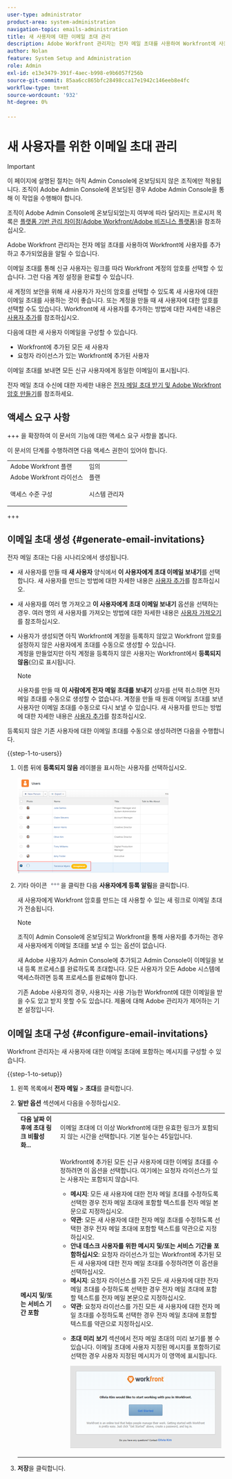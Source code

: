 ```yaml
---
user-type: administrator
product-area: system-administration
navigation-topic: emails-administration
title: 새 사용자에 대한 이메일 초대 관리
description: Adobe Workfront 관리자는 전자 메일 초대를 사용하여 Workfront에 사용자를 추가하고 추가되었음을 알릴 수 있습니다.
author: Nolan
feature: System Setup and Administration
role: Admin
exl-id: e13e3479-391f-4aec-b998-e9b6057f256b
source-git-commit: 85aa6cc865bfc28498cca17e1942c146eeb8e4fc
workflow-type: tm+mt
source-wordcount: '932'
ht-degree: 0%

---
```


# 새 사용자를 위한 이메일 초대 관리

<!--
<p data-mc-conditions="QuicksilverOrClassic.Draft mode">*** DON'T DELETE, DRAFT OR HIDE THIS ARTICLE. IT IS LINKED TO THE PRODUCT, THROUGH THE CONTEXT SENSITIVE HELP LINKS. **</p>
-->

>[!IMPORTANT]
>
>이 페이지에 설명된 절차는 아직 Admin Console에 온보딩되지 않은 조직에만 적용됩니다. 조직이 Adobe Admin Console에 온보딩된 경우 Adobe Admin Console을 통해 이 작업을 수행해야 합니다.
>
>조직이 Adobe Admin Console에 온보딩되었는지 여부에 따라 달라지는 프로시저 목록은 [플랫폼 기반 관리 차이점(Adobe Workfront/Adobe 비즈니스 플랫폼)](../../../administration-and-setup/get-started-wf-administration/actions-in-admin-console.md)을 참조하십시오.

Adobe Workfront 관리자는 전자 메일 초대를 사용하여 Workfront에 사용자를 추가하고 추가되었음을 알릴 수 있습니다.

이메일 초대를 통해 신규 사용자는 링크를 따라 Workfront 계정의 암호를 선택할 수 있습니다. 그런 다음 계정 설정을 완료할 수 있습니다.

새 계정의 보안을 위해 새 사용자가 자신의 암호를 선택할 수 있도록 새 사용자에 대한 이메일 초대를 사용하는 것이 좋습니다. 또는 계정을 만들 때 새 사용자에 대한 암호를 선택할 수도 있습니다. Workfront에 새 사용자를 추가하는 방법에 대한 자세한 내용은 [사용자 추가](../../../administration-and-setup/add-users/create-and-manage-users/add-users.md)를 참조하십시오.

다음에 대한 새 사용자 이메일을 구성할 수 있습니다.

* Workfront에 추가된 모든 새 사용자
* 요청자 라이선스가 있는 Workfront에 추가된 사용자

이메일 초대를 보내면 모든 신규 사용자에게 동일한 이메일이 표시됩니다.

전자 메일 초대 수신에 대한 자세한 내용은 [전자 메일 초대 받기 및 Adobe Workfront 암호 만들기](../../../workfront-basics/manage-your-account-and-profile/managing-your-workfront-account/receive-email-invitations.md)를 참조하세요.

## 액세스 요구 사항

+++ 을 확장하여 이 문서의 기능에 대한 액세스 요구 사항을 봅니다.

이 문서의 단계를 수행하려면 다음 액세스 권한이 있어야 합니다.

<table style="table-layout:auto"> 
 <col> 
 <col> 
 <tbody> 
  <tr> 
   <td role="rowheader">Adobe Workfront 플랜</td> 
   <td>임의</td> 
  </tr> 
  <tr> 
   <td role="rowheader">Adobe Workfront 라이선스</td> 
   <td>플랜</td> 
  </tr> 
  <tr> 
   <td role="rowheader">액세스 수준 구성</td> 
   <td> <p>시스템 관리자</p> </td> 
  </tr> 
 </tbody> 
</table>

+++

## 이메일 초대 생성 {#generate-email-invitations}

전자 메일 초대는 다음 시나리오에서 생성됩니다.

* 새 사용자를 만들 때 **새 사용자** 양식에서 **이 사용자에게 초대 이메일 보내기**&#x200B;를 선택합니다. 새 사용자를 만드는 방법에 대한 자세한 내용은 [사용자 추가](../../../administration-and-setup/add-users/create-and-manage-users/add-users.md)를 참조하십시오.
* 새 사용자를 여러 명 가져오고 **이 사용자에게 초대 이메일 보내기** 옵션을 선택하는 경우. 여러 명의 새 사용자를 가져오는 방법에 대한 자세한 내용은 [사용자 가져오기](../../../administration-and-setup/add-users/create-and-manage-users/import-users.md)를 참조하십시오.
* 사용자가 생성되면 아직 Workfront에 계정을 등록하지 않았고 Workfront 암호를 설정하지 않은 사용자에게 초대를 수동으로 생성할 수 있습니다.\
  계정을 만들었지만 아직 계정을 등록하지 않은 사용자는 Workfront에서 **등록되지 않음**(으)로 표시됩니다.

  >[!NOTE]
  >
  >사용자를 만들 때 **이 사람에게 전자 메일 초대를 보내기** 상자를 선택 취소하면 전자 메일 초대를 수동으로 생성할 수 없습니다. 계정을 만들 때 원래 이메일 초대를 보낸 사용자만 이메일 초대를 수동으로 다시 보낼 수 있습니다. 새 사용자를 만드는 방법에 대한 자세한 내용은 [사용자 추가](../../../administration-and-setup/add-users/create-and-manage-users/add-users.md)를 참조하십시오.

등록되지 않은 기존 사용자에 대한 이메일 초대를 수동으로 생성하려면 다음을 수행합니다.

{{step-1-to-users}}

1. 이름 뒤에 **등록되지 않음** 레이블을 표시하는 사용자를 선택하십시오.

   ![등록 취소됨](assets/unreg-user-qs-350x221.png)

1. 기타 아이콘 ![기타 아이콘](assets/more-icon.png)을 클릭한 다음 **사용자에게 등록 알림**&#x200B;을 클릭합니다.

   새 사용자에게 Workfront 암호를 만드는 데 사용할 수 있는 새 링크로 이메일 초대가 전송됩니다.

   >[!NOTE]
   >
   >조직이 Admin Console에 온보딩되고 Workfront을 통해 사용자를 추가하는 경우 새 사용자에게 이메일 초대를 보낼 수 있는 옵션이 없습니다.
   >
   >새 Adobe 사용자가 Admin Console에 추가되고 Admin Console이 이메일을 보내 등록 프로세스를 완료하도록 초대합니다. 모든 사용자가 모든 Adobe 시스템에 액세스하려면 등록 프로세스를 완료해야 합니다.
   >
   >기존 Adobe 사용자의 경우, 사용자는 사용 가능한 Workfront에 대한 이메일을 받을 수도 있고 받지 못할 수도 있습니다. 제품에 대해 Adobe 관리자가 제어하는 기본 설정입니다.

## 이메일 초대 구성 {#configure-email-invitations}

Workfront 관리자는 새 사용자에 대한 이메일 초대에 포함하는 메시지를 구성할 수 있습니다.

{{step-1-to-setup}}

1. 왼쪽 목록에서 **전자 메일** > **초대**&#x200B;를 클릭합니다.

1. **일반 옵션** 섹션에서 다음을 수정하십시오.

   <table style="table-layout:auto"> 
    <col> 
    <col> 
    <tbody> 
     <tr> 
      <td role="rowheader"><strong>다음 날짜 이후에 초대 링크 비활성화...</strong> </td> 
      <td> <p>이메일 초대에 더 이상 Workfront에 대한 유효한 링크가 포함되지 않는 시간을 선택합니다. 기본 일수는 45일입니다.</p> </td> 
     </tr> 
     <tr> 
      <td role="rowheader"><strong>메시지 및/또는 서비스 기간 포함</strong> </td> 
      <td> <p>Workfront에 추가된 모든 신규 사용자에 대한 이메일 초대를 수정하려면 이 옵션을 선택합니다. 여기에는 요청자 라이선스가 있는 사용자는 포함되지 않습니다.</p> 
       <ul> 
        <li><strong>메시지</strong>: 모든 새 사용자에 대한 전자 메일 초대를 수정하도록 선택한 경우 전자 메일 초대에 포함할 텍스트를 전자 메일 본문으로 지정하십시오.</li> 
        <li><strong>약관</strong>: 모든 새 사용자에 대한 전자 메일 초대를 수정하도록 선택한 경우 전자 메일 초대에 포함할 텍스트를 약관으로 지정하십시오.<br></li> 
        <li><strong>안내 데스크 사용자를 위한 메시지 및/또는 서비스 기간을 포함하십시오</strong>: 요청자 라이선스가 있는 Workfront에 추가된 모든 새 사용자에 대한 전자 메일 초대를 수정하려면 이 옵션을 선택하십시오.</li> 
        <li><strong>메시지</strong>: 요청자 라이선스를 가진 모든 새 사용자에 대한 전자 메일 초대를 수정하도록 선택한 경우 전자 메일 초대에 포함할 텍스트를 전자 메일 본문으로 지정하십시오.</li> 
        <li><strong>약관</strong>: 요청자 라이선스를 가진 모든 새 사용자에 대한 전자 메일 초대를 수정하도록 선택한 경우 전자 메일 초대에 포함할 텍스트를 약관으로 지정하십시오.<br></li> 
        <li> <p><strong>초대 미리 보기</strong> 섹션에서 전자 메일 초대의 미리 보기를 볼 수 있습니다. 이메일 초대에 사용자 지정된 메시지를 포함하기로 선택한 경우 사용자 지정된 메시지가 이 영역에 표시됩니다.</p> <p> <img src="assets/email-invitation-for-all-users-preview-qs-350x190.png" style="width: 350;height: 190;"> </p> </li> 
       </ul> </td> 
     </tr> 
    </tbody> 
   </table>

1. **저장**&#x200B;을 클릭합니다.
